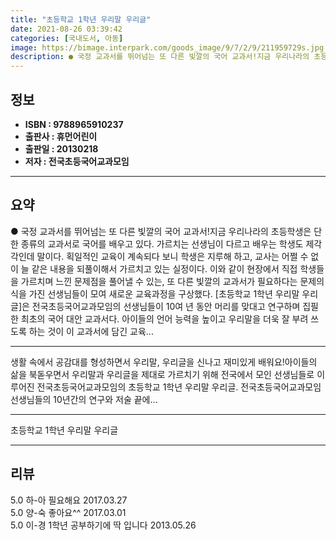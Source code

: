 ```yaml
---
title: "초등학교 1학년 우리말 우리글"
date: 2021-08-26 03:39:42
categories: [국내도서, 아동]
image: https://bimage.interpark.com/goods_image/9/7/2/9/211959729s.jpg
description: ● 국정 교과서를 뛰어넘는 또 다른 빛깔의 국어 교과서!지금 우리나라의 초등학생은 단 한 종류의 교과서로 국어를 배우고 있다. 가르치는 선생님이 다르고 배우는 학생도 제각각인데 말이다. 획일적인 교육이 계속되다 보니 학생은 지루해 하고, 교사는 어쩔 수 없이 늘 같은 내용을 되풀이해서
---
```


## **정보**

- **ISBN : 9788965910237**
- **출판사 : 휴먼어린이**
- **출판일 : 20130218**
- **저자 : 전국초등국어교과모임**

------



## **요약**

●  국정 교과서를 뛰어넘는 또 다른 빛깔의 국어 교과서!지금 우리나라의 초등학생은 단 한 종류의 교과서로 국어를 배우고 있다. 가르치는 선생님이 다르고 배우는 학생도 제각각인데 말이다. 획일적인 교육이 계속되다 보니 학생은 지루해 하고, 교사는 어쩔 수 없이 늘 같은 내용을 되풀이해서 가르치고 있는 실정이다. 이와 같이 현장에서 직접 학생들을 가르치며 느낀 문제점을 풀어낼 수 있는, 또 다른 빛깔의 교과서가 필요하다는 문제의식을 가진 선생님들이 모여 새로운 교육과정을 구상했다.  [초등학교 1학년 우리말 우리글]은 전국초등국어교과모임의 선생님들이 10여 년 동안 머리를 맞대고 연구하며 집필한 최초의 국어 대안 교과서다. 아이들의 언어 능력을 높이고 우리말을 더욱 잘 부려 쓰도록 하는 것이 이 교과서에 담긴 교육...

------

생활 속에서 공감대를 형성하면서 우리말, 우리글을 신나고 재미있게 배워요!아이들의 삶을 북돋우면서 우리말과 우리글을 제대로 가르치기 위해 전국에서 모인 선생님들로 이루어진 전국초등국어교과모임의 초등학교 1학년 우리말 우리글. 전국초등국어교과모임 선생님들의 10년간의 연구와 저술 끝에... 

------


초등학교 1학년 우리말 우리글 

------


## **리뷰** 

5.0 하-아 필요해요 2017.03.27 <br/>5.0 양-숙 좋아요^^ 2017.03.01 <br/>5.0 이-경 1학년 공부하기에 딱 입니다 2013.05.26 <br/>